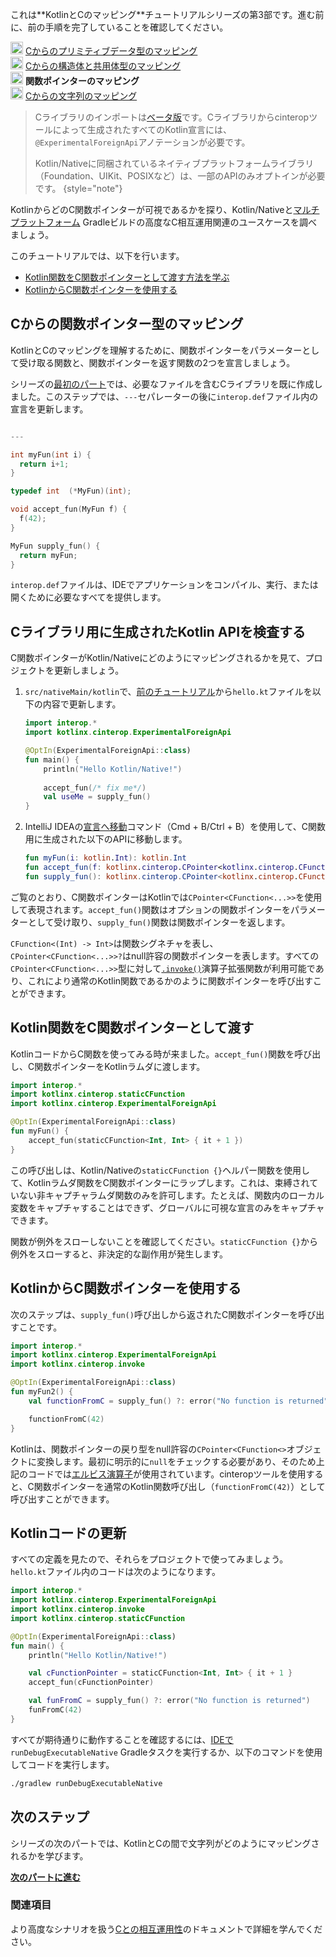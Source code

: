 [//]: # (title: Cからの関数ポインターのマッピング – チュートリアル)

<tldr>
    <p>これは**KotlinとCのマッピング**チュートリアルシリーズの第3部です。進む前に、前の手順を完了していることを確認してください。</p>
    <p><img src="icon-1-done.svg" width="20" alt="First step"/> <a href="mapping-primitive-data-types-from-c.md">Cからのプリミティブデータ型のマッピング</a><br/>
        <img src="icon-2-done.svg" width="20" alt="Second step"/> <a href="mapping-struct-union-types-from-c.md">Cからの構造体と共用体型のマッピング</a><br/>
        <img src="icon-3.svg" width="20" alt="Third step"/> <strong>関数ポインターのマッピング</strong><br/>
        <img src="icon-4-todo.svg" width="20" alt="Fourth step"/> <a href="mapping-strings-from-c.md">Cからの文字列のマッピング</a><br/>
    </p>
</tldr>

> Cライブラリのインポートは[ベータ版](native-c-interop-stability.md)です。Cライブラリからcinteropツールによって生成されたすべてのKotlin宣言には、`@ExperimentalForeignApi`アノテーションが必要です。
>
> Kotlin/Nativeに同梱されているネイティブプラットフォームライブラリ（Foundation、UIKit、POSIXなど）は、一部のAPIのみオプトインが必要です。
> {style="note"}

KotlinからどのC関数ポインターが可視であるかを探り、Kotlin/Nativeと[マルチプラットフォーム](gradle-configure-project.md#targeting-multiple-platforms) Gradleビルドの高度なC相互運用関連のユースケースを調べましょう。

このチュートリアルでは、以下を行います。

*   [Kotlin関数をC関数ポインターとして渡す方法を学ぶ](#pass-kotlin-function-as-a-c-function-pointer)
*   [KotlinからC関数ポインターを使用する](#use-the-c-function-pointer-from-kotlin)

## Cからの関数ポインター型のマッピング

KotlinとCのマッピングを理解するために、関数ポインターをパラメーターとして受け取る関数と、関数ポインターを返す関数の2つを宣言しましょう。

シリーズの[最初のパート](mapping-primitive-data-types-from-c.md)では、必要なファイルを含むCライブラリを既に作成しました。このステップでは、`---`セパレーターの後に`interop.def`ファイル内の宣言を更新します。

```c 

---

int myFun(int i) {
  return i+1;
}

typedef int  (*MyFun)(int);

void accept_fun(MyFun f) {
  f(42);
}

MyFun supply_fun() {
  return myFun;
}
``` 

`interop.def`ファイルは、IDEでアプリケーションをコンパイル、実行、または開くために必要なすべてを提供します。

## Cライブラリ用に生成されたKotlin APIを検査する

C関数ポインターがKotlin/Nativeにどのようにマッピングされるかを見て、プロジェクトを更新しましょう。

1.  `src/nativeMain/kotlin`で、[前のチュートリアル](mapping-struct-union-types-from-c.md)から`hello.kt`ファイルを以下の内容で更新します。

    ```kotlin
    import interop.*
    import kotlinx.cinterop.ExperimentalForeignApi
    
    @OptIn(ExperimentalForeignApi::class)
    fun main() {
        println("Hello Kotlin/Native!")
       
        accept_fun(/* fix me*/)
        val useMe = supply_fun()
    }
    ```

2.  IntelliJ IDEAの[宣言へ移動](https://www.jetbrains.com/help/rider/Navigation_and_Search__Go_to_Declaration.html)コマンド（<shortcut>Cmd + B</shortcut>/<shortcut>Ctrl + B</shortcut>）を使用して、C関数用に生成された以下のAPIに移動します。

    ```kotlin
    fun myFun(i: kotlin.Int): kotlin.Int
    fun accept_fun(f: kotlinx.cinterop.CPointer<kotlinx.cinterop.CFunction<(kotlin.Int) -> kotlin.Int>>? /* from: interop.MyFun? */)
    fun supply_fun(): kotlinx.cinterop.CPointer<kotlinx.cinterop.CFunction<(kotlin.Int) -> kotlin.Int>>? /* from: interop.MyFun? */
    ```

ご覧のとおり、C関数ポインターはKotlinでは`CPointer<CFunction<...>>`を使用して表現されます。`accept_fun()`関数はオプションの関数ポインターをパラメーターとして受け取り、`supply_fun()`関数は関数ポインターを返します。

`CFunction<(Int) -> Int>`は関数シグネチャを表し、`CPointer<CFunction<...>>?`はnull許容の関数ポインターを表します。すべての`CPointer<CFunction<...>>`型に対して[`.invoke()`](https://kotlinlang.org/api/core/kotlin-stdlib/kotlinx.cinterop/invoke.html)演算子拡張関数が利用可能であり、これにより通常のKotlin関数であるかのように関数ポインターを呼び出すことができます。

## Kotlin関数をC関数ポインターとして渡す

KotlinコードからC関数を使ってみる時が来ました。`accept_fun()`関数を呼び出し、C関数ポインターをKotlinラムダに渡します。

```kotlin
import interop.*
import kotlinx.cinterop.staticCFunction
import kotlinx.cinterop.ExperimentalForeignApi

@OptIn(ExperimentalForeignApi::class)
fun myFun() {
    accept_fun(staticCFunction<Int, Int> { it + 1 })
}
```

この呼び出しは、Kotlin/Nativeの`staticCFunction {}`ヘルパー関数を使用して、Kotlinラムダ関数をC関数ポインターにラップします。これは、束縛されていない非キャプチャラムダ関数のみを許可します。たとえば、関数内のローカル変数をキャプチャすることはできず、グローバルに可視な宣言のみをキャプチャできます。

関数が例外をスローしないことを確認してください。`staticCFunction {}`から例外をスローすると、非決定的な副作用が発生します。

## KotlinからC関数ポインターを使用する

次のステップは、`supply_fun()`呼び出しから返されたC関数ポインターを呼び出すことです。

```kotlin
import interop.*
import kotlinx.cinterop.ExperimentalForeignApi
import kotlinx.cinterop.invoke

@OptIn(ExperimentalForeignApi::class)
fun myFun2() {
    val functionFromC = supply_fun() ?: error("No function is returned")

    functionFromC(42)
}
```

Kotlinは、関数ポインターの戻り型をnull許容の`CPointer<CFunction<>`オブジェクトに変換します。最初に明示的に`null`をチェックする必要があり、そのため上記のコードでは[エルビス演算子](null-safety.md)が使用されています。cinteropツールを使用すると、C関数ポインターを通常のKotlin関数呼び出し（`functionFromC(42)`）として呼び出すことができます。

## Kotlinコードの更新

すべての定義を見たので、それらをプロジェクトで使ってみましょう。
`hello.kt`ファイル内のコードは次のようになります。

```kotlin
import interop.*
import kotlinx.cinterop.ExperimentalForeignApi
import kotlinx.cinterop.invoke
import kotlinx.cinterop.staticCFunction

@OptIn(ExperimentalForeignApi::class)
fun main() {
    println("Hello Kotlin/Native!")

    val cFunctionPointer = staticCFunction<Int, Int> { it + 1 }
    accept_fun(cFunctionPointer)

    val funFromC = supply_fun() ?: error("No function is returned")
    funFromC(42)
}
```

すべてが期待通りに動作することを確認するには、[IDEで](native-get-started.md#build-and-run-the-application)`runDebugExecutableNative` Gradleタスクを実行するか、以下のコマンドを使用してコードを実行します。

```bash
./gradlew runDebugExecutableNative
```

## 次のステップ

シリーズの次のパートでは、KotlinとCの間で文字列がどのようにマッピングされるかを学びます。

**[次のパートに進む](mapping-strings-from-c.md)**

### 関連項目

より高度なシナリオを扱う[Cとの相互運用性](native-c-interop.md)のドキュメントで詳細を学んでください。